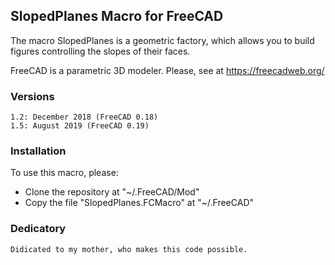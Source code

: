 ## SlopedPlanes Macro for FreeCAD
The macro SlopedPlanes is a geometric factory, which allows you to build figures controlling the slopes of their faces.

FreeCAD is a parametric 3D modeler. Please, see at https://freecadweb.org/

### Versions

    1.2: December 2018 (FreeCAD 0.18)
    1.5: August 2019 (FreeCAD 0.19)

### Installation
To use this macro, please:

* Clone the repository at "~/.FreeCAD/Mod"
* Copy the file "SlopedPlanes.FCMacro" at "~/.FreeCAD"

### Dedicatory
    Didicated to my mother, who makes this code possible.